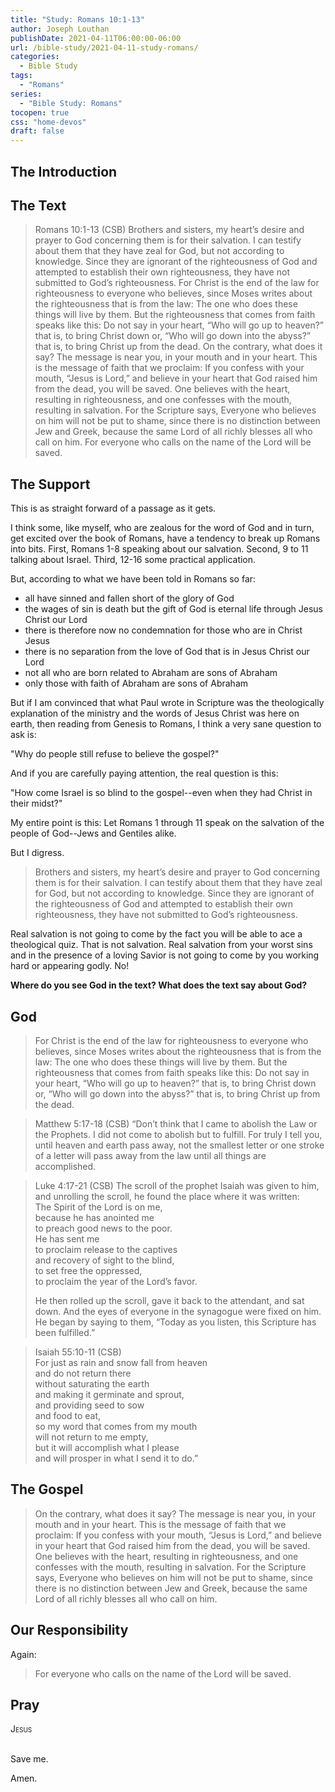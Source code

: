 ```yaml
---
title: "Study: Romans 10:1-13"
author: Joseph Louthan
publishDate: 2021-04-11T06:00:00-06:00
url: /bible-study/2021-04-11-study-romans/
categories:
  - Bible Study
tags:
  - "Romans"
series:
  - "Bible Study: Romans"
tocopen: true
css: "home-devos"
draft: false
---
```

## The Introduction

## The Text

>Romans 10:1-13 (CSB) Brothers and sisters, my heart’s desire and prayer to God concerning them is for their salvation. I can testify about them that they have zeal for God, but not according to knowledge. Since they are ignorant of the righteousness of God and attempted to establish their own righteousness, they have not submitted to God’s righteousness. For Christ is the end of the law for righteousness to everyone who believes, since Moses writes about the righteousness that is from the law: The one who does these things will live by them. But the righteousness that comes from faith speaks like this: Do not say in your heart, “Who will go up to heaven?” that is, to bring Christ down or, “Who will go down into the abyss?” that is, to bring Christ up from the dead. On the contrary, what does it say? The message is near you, in your mouth and in your heart. This is the message of faith that we proclaim: If you confess with your mouth, “Jesus is Lord,” and believe in your heart that God raised him from the dead, you will be saved. One believes with the heart, resulting in righteousness, and one confesses with the mouth, resulting in salvation. For the Scripture says, Everyone who believes on him will not be put to shame, since there is no distinction between Jew and Greek, because the same Lord of all richly blesses all who call on him. For everyone who calls on the name of the Lord will be saved.

<div style="page-break-after: always;"></div>

## The Support

This is as straight forward of a passage as it gets.

I think some, like myself, who are zealous for the word of God and in turn, get excited over the book of Romans, have a tendency to break up Romans into bits. First, Romans 1-8 speaking about our salvation. Second, 9 to 11 talking about Israel. Third, 12-16 some practical application.

But, according to what we have been told in Romans so far:

- all have sinned and fallen short of the glory of God
- the wages of sin is death but the gift of God is eternal life through Jesus Christ our Lord
- there is therefore now no condemnation for those who are in Christ Jesus
- there is no separation from the love of God that is in Jesus Christ our Lord
- not all who are born related to Abraham are sons of Abraham
- only those with faith of Abraham are sons of Abraham

But if I am convinced that what Paul wrote in Scripture was the theologically explanation of the ministry and the words of Jesus Christ was here on earth, then reading from Genesis to Romans, I think a very sane question to ask is:

"Why do people still refuse to believe the gospel?"

And if you are carefully paying attention, the real question is this:

"How come Israel is so blind to the gospel--even when they had Christ in their midst?"

My entire point is this: Let Romans 1 through 11 speak on the salvation of the people of God--Jews and Gentiles alike.

But I digress.

>Brothers and sisters, my heart’s desire and prayer to God concerning them is for their salvation. I can testify about them that they have zeal for God, but not according to knowledge. Since they are ignorant of the righteousness of God and attempted to establish their own righteousness, they have not submitted to God’s righteousness.

Real salvation is not going to come by the fact you will be able to ace a theological quiz. That is not salvation. Real salvation from your worst sins and in the presence of a loving Savior is not going to come by you working hard or appearing godly. No!

<div style="page-break-after: always;"></div>

**Where do you see God in the text? What does the text say about God?**

## God

>For Christ is the end of the law for righteousness to everyone who believes, since Moses writes about the righteousness that is from the law: The one who does these things will live by them. But the righteousness that comes from faith speaks like this: Do not say in your heart, “Who will go up to heaven?” that is, to bring Christ down or, “Who will go down into the abyss?” that is, to bring Christ up from the dead.

>Matthew 5:17-18 (CSB) “Don’t think that I came to abolish the Law or the Prophets. I did not come to abolish but to fulfill. For truly I tell you, until heaven and earth pass away, not the smallest letter or one stroke of a letter will pass away from the law until all things are accomplished.

>Luke 4:17-21 (CSB)
>The scroll of the prophet Isaiah was given to him, and unrolling the scroll, he found the place where it was written:  
>The Spirit of the Lord is on me,  
>because he has anointed me  
>to preach good news to the poor.  
>He has sent me  
>to proclaim release to the captives  
>and recovery of sight to the blind,  
>to set free the oppressed,  
>to proclaim the year of the Lord’s favor.
>
>He then rolled up the scroll, gave it back to the attendant, and sat down. And the eyes of everyone in the synagogue were fixed on him. He began by saying to them, “Today as you listen, this Scripture has been fulfilled.”  

>Isaiah 55:10-11 (CSB)  
>For just as rain and snow fall from heaven  
>and do not return there  
>without saturating the earth  
>and making it germinate and sprout,  
>and providing seed to sow  
>and food to eat,  
>so my word that comes from my mouth  
>will not return to me empty,  
>but it will accomplish what I please  
>and will prosper in what I send it to do.”  

<div style="page-break-after: always;"></div>

## The Gospel

>On the contrary, what does it say? The message is near you, in your mouth and in your heart. This is the message of faith that we proclaim: If you confess with your mouth, “Jesus is Lord,” and believe in your heart that God raised him from the dead, you will be saved. One believes with the heart, resulting in righteousness, and one confesses with the mouth, resulting in salvation. For the Scripture says, Everyone who believes on him will not be put to shame, since there is no distinction between Jew and Greek, because the same Lord of all richly blesses all who call on him.

<div style="page-break-after: always;"></div>

## Our Responsibility

Again:

>For everyone who calls on the name of the Lord will be saved.

## Pray

<div style="font-variant: small-caps;">
Jesus
</div>
&nbsp;

Save me.

Amen.
